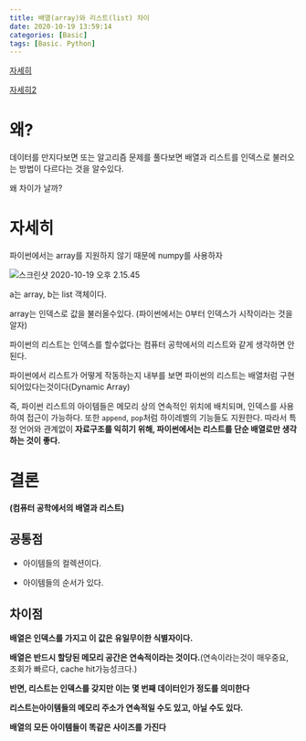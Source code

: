 ```yaml
---
title: 배열(array)와 리스트(list) 차이
date: 2020-10-19 13:59:14
categories: [Basic]
tags: [Basic. Python]
---
```


[자세히](https://m.blog.naver.com/PostView.nhn?blogId=sw4r&logNo=221122409797&proxyReferer=https:%2F%2Fwww.google.com%2F)

[자세히2](https://velog.io/@choonghee-lee/%EB%B2%88%EC%97%AD-Array-vs.-List-vs.-Python-List)

# 왜?

데이터를 만지다보면 또는 알고리즘 문제를  풀다보면 배열과 리스트를 인덱스로 불러오는 방법이 다르다는 것을 알수있다.

왜 차이가 날까?

# 자세히

파이썬에서는 array를 지원하지 않기 때문에 numpy를 사용하자

![스크린샷 2020-10-19 오후 2.15.45](https://tva1.sinaimg.cn/large/007S8ZIlgy1gjukisdpa6j30sq0tajvz.jpg)

a는 array, b는 list 객체이다.

array는 인덱스로 값을 불러올수있다. (파이썬에서는 0부터 인덱스가 시작이라는 것을 알자)

파이썬의 리스트는 인덱스를 할수없다는 컴퓨터 공학에서의 리스트와 같게 생각하면 안된다.

파이썬에서 리스트가 어떻게 작동하는지 내부를 보면 파이썬의 리스트는 배열처럼 구현되어있다는것이다(Dynamic Array)

즉, 파이썬 리스트의 아이템들은 메모리 상의 연속적인 위치에 배치되며, 인덱스를 사용하여 접근이 가능하다. 또한 `append`, `pop`처럼 하이레벨의 기능들도 지원한다. 따라서 특정 언어와 관계없이 __자료구조를 익히기 위해, 파이썬에서는 리스트를 단순 배열로만 생각하는 것이 좋다.__

# 결론

__(컴퓨터 공학에서의 배열과 리스트)__

## 공통점 

- 아이템들의 컬렉션이다.

- 아이템들의 순서가 있다.

## 차이점

**배열은 인덱스를 가지고 이 값은 유일무이한 식별자이다.**

__배열은 반드시 할당된 메모리 공간은 연속적이라는 것이다.__(연속이라는것이 매우중요, 조회가 빠르다,  cache hit가능성크다.)

**반면, 리스트는 인덱스를 갖지만 이는 몇 번째 데이터인가 정도를 의미한다**

__리스트는아이템들의 메모리 주소가 연속적일 수도 있고, 아닐 수도 있다.__

__배열의 모든 아이템들이 똑같은 사이즈를 가진다__
